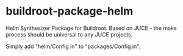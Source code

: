 # buildroot-package-helm
Helm Synthesizer Package for Buildroot.
Based on JUCE - the make process should be universal to any JUCE projects.

Simply add "helm/Config.in" to "packages/Config.in".
